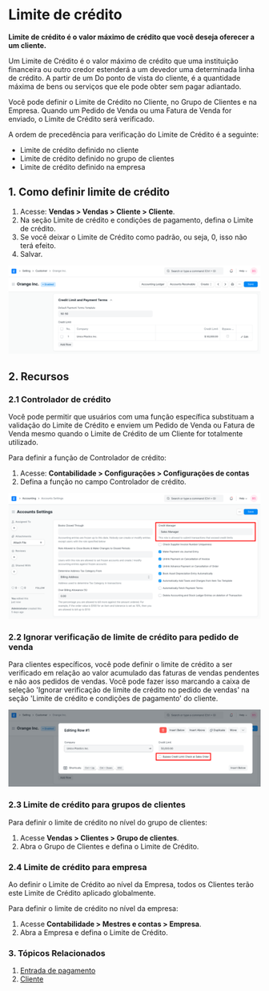 # Limite de crédito



**Limite de crédito é o valor máximo de crédito que você deseja oferecer a um cliente.**


Um Limite de Crédito é o valor máximo de crédito que uma instituição financeira ou
outro credor estenderá a um devedor uma determinada linha de crédito. A partir de um
Do ponto de vista do cliente, é a quantidade máxima de bens ou serviços que ele pode obter sem pagar adiantado.


Você pode definir o Limite de Crédito no Cliente, no Grupo de Clientes e na Empresa.
Quando um Pedido de Venda ou uma Fatura de Venda for enviado, o Limite de Crédito será verificado.


A ordem de precedência para verificação do Limite de Crédito é a seguinte:


* Limite de crédito definido no cliente
* Limite de crédito definido no grupo de clientes
* Limite de crédito definido na empresa


## 1. Como definir limite de crédito


1. Acesse: **Vendas > Vendas > Cliente > Cliente**.
2. Na seção Limite de crédito e condições de pagamento, defina o Limite de crédito.
3. Se você deixar o Limite de Crédito como padrão, ou seja, 0, isso não terá efeito.
4. Salvar.


![Limite de crédito do cliente](/files/customer-credit-limit.png)


## 2. Recursos


### 2.1 Controlador de crédito


Você pode permitir que usuários com uma função específica substituam a validação do Limite de Crédito e enviem um Pedido de Venda ou Fatura de Venda mesmo quando o Limite de Crédito de um Cliente for totalmente utilizado.


Para definir a função de Controlador de crédito:


1. Acesse: **Contabilidade > Configurações > Configurações de contas**
2. Defina a função no campo Controlador de crédito.


![Gerenciador de crédito](/files/credit-manager-role.png)


### 2.2 Ignorar verificação de limite de crédito para pedido de venda


Para clientes específicos, você pode definir o limite de crédito a ser verificado em relação ao valor acumulado das faturas de vendas pendentes e não aos pedidos de vendas. Você pode fazer isso marcando a caixa de seleção 'Ignorar verificação de limite de crédito no pedido de vendas' na seção 'Limite de crédito e condições de pagamento' do cliente.


![Ignorar limite de crédito no pedido de vendas](/files/customer-credit-limit-bypass.png)


### 2.3 Limite de crédito para grupos de clientes


Para definir o limite de crédito no nível do grupo de clientes:


1. Acesse **Vendas > Clientes > Grupo de clientes**.
2. Abra o Grupo de Clientes e defina o Limite de Crédito.


### 2.4 Limite de crédito para empresa


Ao definir o Limite de Crédito ao nível da Empresa, todos os Clientes terão este Limite de Crédito aplicado globalmente.


Para definir o limite de crédito no nível da empresa:


1. Acesse **Contabilidade > Mestres e contas > Empresa**.
2. Abra a Empresa e defina o Limite de Crédito.


### 3. Tópicos Relacionados


1. [Entrada de pagamento](/docs/pt/accounts/payment-entry)
2. [Cliente](/docs/pt/CRM/customer)



